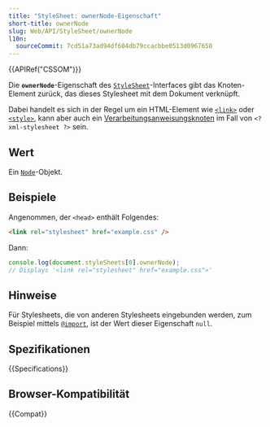 ```yaml
---
title: "StyleSheet: ownerNode-Eigenschaft"
short-title: ownerNode
slug: Web/API/StyleSheet/ownerNode
l10n:
  sourceCommit: 7cd51a73ad94df604db79ccacbbe0513d0967650
---
```


{{APIRef("CSSOM")}}

Die **`ownerNode`**-Eigenschaft des [`StyleSheet`](/de/docs/Web/API/StyleSheet)-Interfaces gibt das Knoten-Element zurück, das dieses Stylesheet mit dem Dokument verknüpft.

Dabei handelt es sich in der Regel um ein HTML-Element wie [`<link>`](/de/docs/Web/HTML/Reference/Elements/link) oder [`<style>`](/de/docs/Web/HTML/Reference/Elements/style), kann aber auch ein [Verarbeitungsanweisungsknoten](/de/docs/Web/API/ProcessingInstruction) im Fall von `<?xml-stylesheet ?>` sein.

## Wert

Ein [`Node`](/de/docs/Web/API/Node)-Objekt.

## Beispiele

Angenommen, der `<head>` enthält Folgendes:

```html
<link rel="stylesheet" href="example.css" />
```

Dann:

```js
console.log(document.styleSheets[0].ownerNode);
// Displays '<link rel="stylesheet" href="example.css">'
```

## Hinweise

Für Stylesheets, die von anderen Stylesheets eingebunden werden, zum Beispiel mittels [`@import`](/de/docs/Web/CSS/@import), ist der Wert dieser Eigenschaft `null`.

## Spezifikationen

{{Specifications}}

## Browser-Kompatibilität

{{Compat}}
